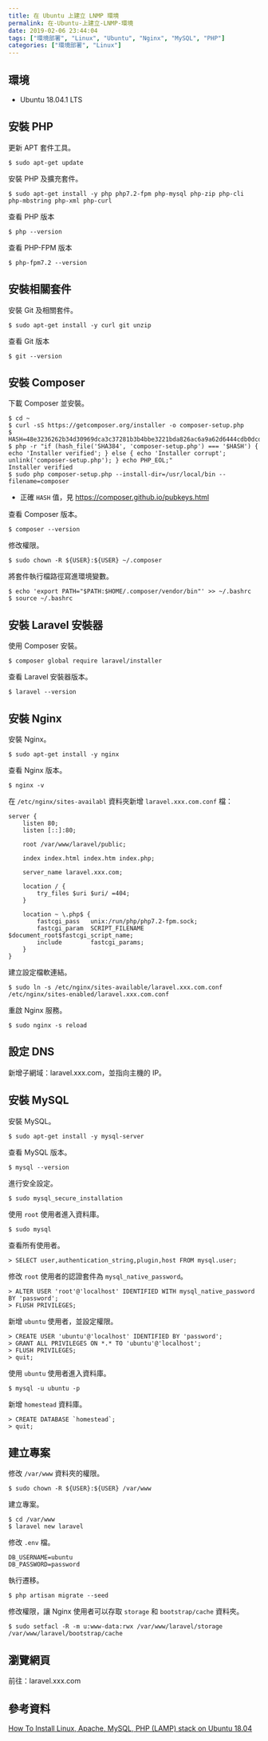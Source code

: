 ```yaml
---
title: 在 Ubuntu 上建立 LNMP 環境
permalink: 在-Ubuntu-上建立-LNMP-環境
date: 2019-02-06 23:44:04
tags: ["環境部署", "Linux", "Ubuntu", "Nginx", "MySQL", "PHP"]
categories: ["環境部署", "Linux"]
---
```


## 環境
- Ubuntu 18.04.1 LTS

## 安裝 PHP
更新 APT 套件工具。
```
$ sudo apt-get update
```

安裝 PHP 及擴充套件。
```
$ sudo apt-get install -y php php7.2-fpm php-mysql php-zip php-cli php-mbstring php-xml php-curl
```

查看 PHP 版本
```
$ php --version
```

查看 PHP-FPM 版本
```
$ php-fpm7.2 --version
```

## 安裝相關套件
安裝 Git 及相關套件。
```
$ sudo apt-get install -y curl git unzip
```

查看 Git 版本
```
$ git --version
```

## 安裝 Composer
下載 Composer 並安裝。
```
$ cd ~
$ curl -sS https://getcomposer.org/installer -o composer-setup.php
$ HASH=48e3236262b34d30969dca3c37281b3b4bbe3221bda826ac6a9a62d6444cdb0dcd0615698a5cbe587c3f0fe57a54d8f5
$ php -r "if (hash_file('SHA384', 'composer-setup.php') === '$HASH') { echo 'Installer verified'; } else { echo 'Installer corrupt'; unlink('composer-setup.php'); } echo PHP_EOL;"
Installer verified
$ sudo php composer-setup.php --install-dir=/usr/local/bin --filename=composer
```
- 正確 `HASH` 值，見 https://composer.github.io/pubkeys.html

查看 Composer 版本。
```
$ composer --version
```

修改權限。
```
$ sudo chown -R ${USER}:${USER} ~/.composer
```

將套件執行檔路徑寫進環境變數。
```
$ echo 'export PATH="$PATH:$HOME/.composer/vendor/bin"' >> ~/.bashrc
$ source ~/.bashrc
```

## 安裝 Laravel 安裝器
使用 Composer 安裝。
```
$ composer global require laravel/installer
```

查看 Laravel 安裝器版本。
```
$ laravel --version
```

## 安裝 Nginx
安裝 Nginx。
```
$ sudo apt-get install -y nginx
```

查看 Nginx 版本。
```
$ nginx -v
```

在 `/etc/nginx/sites-availabl` 資料夾新增 `laravel.xxx.com.conf` 檔：
```
server {
	listen 80;
	listen [::]:80;

	root /var/www/laravel/public;

	index index.html index.htm index.php;

	server_name laravel.xxx.com;

	location / {
		try_files $uri $uri/ =404;
	}
    
	location ~ \.php$ {
		fastcgi_pass   unix:/run/php/php7.2-fpm.sock;
		fastcgi_param  SCRIPT_FILENAME  $document_root$fastcgi_script_name;
		include        fastcgi_params;
	}
}
```

建立設定檔軟連結。
```
$ sudo ln -s /etc/nginx/sites-available/laravel.xxx.com.conf /etc/nginx/sites-enabled/laravel.xxx.com.conf
```

重啟 Nginx 服務。
```
$ sudo nginx -s reload
```

## 設定 DNS
新增子網域：laravel.xxx.com，並指向主機的 IP。

## 安裝 MySQL
安裝 MySQL。
```
$ sudo apt-get install -y mysql-server
```

查看 MySQL 版本。
```
$ mysql --version
```

進行安全設定。
```
$ sudo mysql_secure_installation
```

使用 `root` 使用者進入資料庫。
```
$ sudo mysql
```

查看所有使用者。
```
> SELECT user,authentication_string,plugin,host FROM mysql.user;
```

修改 `root` 使用者的認證套件為 `mysql_native_password`。
```
> ALTER USER 'root'@'localhost' IDENTIFIED WITH mysql_native_password BY 'password';
> FLUSH PRIVILEGES;
```

新增 `ubuntu` 使用者，並設定權限。
```
> CREATE USER 'ubuntu'@'localhost' IDENTIFIED BY 'password';
> GRANT ALL PRIVILEGES ON *.* TO 'ubuntu'@'localhost';
> FLUSH PRIVILEGES;
> quit;
```

使用 `ubuntu` 使用者進入資料庫。
```
$ mysql -u ubuntu -p
```

新增 `homestead` 資料庫。
```
> CREATE DATABASE `homestead`;
> quit;
```

## 建立專案
修改 `/var/www` 資料夾的權限。
```
$ sudo chown -R ${USER}:${USER} /var/www
```

建立專案。
```
$ cd /var/www
$ laravel new laravel
```

修改 `.env` 檔。
```
DB_USERNAME=ubuntu
DB_PASSWORD=password
```

執行遷移。
```
$ php artisan migrate --seed
```

修改權限，讓 Nginx 使用者可以存取 `storage` 和 `bootstrap/cache` 資料夾。
```
$ sudo setfacl -R -m u:www-data:rwx /var/www/laravel/storage /var/www/laravel/bootstrap/cache
```

## 瀏覽網頁
前往：laravel.xxx.com

## 參考資料
[How To Install Linux, Apache, MySQL, PHP (LAMP) stack on Ubuntu 18.04](https://www.digitalocean.com/community/tutorials/how-to-install-linux-apache-mysql-php-lamp-stack-ubuntu-18-04)